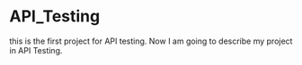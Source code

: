 # API_Testing
this is the first project for API testing. Now I am going to describe my project in API Testing. 
